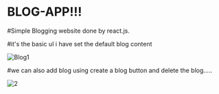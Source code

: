 # BLOG-APP!!!

#Simple Blogging  website done by react.js.

#it's the basic uI i have set the default blog content

![Blog1](https://github.com/Shri2703/BLOG-APP/assets/126264718/4164c101-aa8e-41cc-90fb-0af5de75abfe)

#we can also add blog using create a blog button and delete the blog.....


![2](https://github.com/Shri2703/BLOG-APP/assets/126264718/b33a0fb0-b050-4d2d-8c11-81a90df48045)


